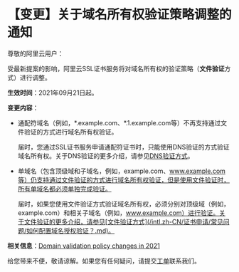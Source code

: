 # 【变更】关于域名所有权验证策略调整的通知

尊敬的阿里云用户：

受最新提案的影响，阿里云SSL证书服务将对域名所有权的验证策略（**文件验证**方式）进行调整。

**生效时间**：2021年09月21日起。

**变更内容**：

-   通配符域名（例如，\*.example.com、\*.1.example.com等）不再支持通过文件验证的方式进行域名所有权验证。

    届时，您通过SSL证书服务申请通配符证书时，只能使用DNS验证的方式验证域名所有权。关于DNS验证的更多介绍，请参见[DNS验证方式](/intl.zh-CN/证书申请/常见问题/如何配置域名授权验证？.md)。

-   单域名（包含顶级域和子域名，例如，example.com、www.example.com等）仍支持通过文件验证的方式进行域名所有权验证，但是使用文件验证时，所有单域名都必须单独完成验证。

    届时，如果您使用文件验证方式验证域名所有权，必须分别对顶级域（例如，example.com）和相关子域名（例如，www.example.com）进行验证。关于文件验证的更多介绍，请参见[文件验证方式](/intl.zh-CN/证书申请/常见问题/如何配置域名授权验证？.md)。


**相关信息**：[Domain validation policy changes in 2021](https://knowledge.digicert.com/alerts/domain-authentication-changes-in-2021.html)

给您带来不便，敬请谅解。如果您有任何疑问，请提交[工单](https://ticket-intl.console.aliyun.com/#/ticket/add/?productId=80)联系我们。


